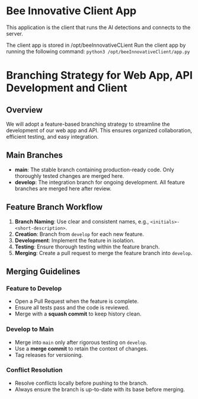 # Bee Innovative Client App
This application is the client that runs the AI detections and connects to the server.

The client app is stored in /opt/beeInnovativeCLient
Run the client app by running the following command:
```python3 /opt/beeInnovativeClient/app.py```

# Branching Strategy for Web App, API Development and Client

## Overview
We will adopt a feature-based branching strategy to streamline the development of our web app and API. This ensures organized collaboration, efficient testing, and easy integration.

## Main Branches
- **main**: The stable branch containing production-ready code. Only thoroughly tested changes are merged here.
- **develop**: The integration branch for ongoing development. All feature branches are merged here after review.

## Feature Branch Workflow
1. **Branch Naming**: Use clear and consistent names, e.g., `<initials>-<short-description>`.
2. **Creation**: Branch from `develop` for each new feature.
3. **Development**: Implement the feature in isolation.
4. **Testing**: Ensure thorough testing within the feature branch.
5. **Merging**: Create a pull request to merge the feature branch into `develop`.

## Merging Guidelines

### Feature to Develop
- Open a Pull Request when the feature is complete.
- Ensure all tests pass and the code is reviewed.
- Merge with a **squash commit** to keep history clean.

### Develop to Main
- Merge into `main` only after rigorous testing on `develop`.
- Use a **merge commit** to retain the context of changes.
- Tag releases for versioning.

### Conflict Resolution
- Resolve conflicts locally before pushing to the branch.
- Always ensure the branch is up-to-date with its base before merging.

